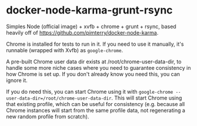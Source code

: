 # docker-node-karma-grunt-rsync
Simples Node (official image) + xvfb + chrome + grunt + rsync, based heavily off of https://github.com/pimterry/docker-node-karma.

Chrome is installed for tests to run in it. If you need to use it manually, it's runnable (wrapped with Xvfb) as `google-chrome`.

A pre-built Chrome user data dir exists at /root/chrome-user-data-dir, to handle some more niche cases where you need to
guarantee consistency in how Chrome is set up. If you don't already know you need this, you can ignore it.

If you do need this, you can start Chrome using it with `google-chrome --user-data-dir=/root/chrome-user-data-dir`.
This will start Chrome using that existing profile, which can be useful for consistency (e.g. because all Chrome instances
will start from the same profile data, not regenerating a new random profile from scratch).
